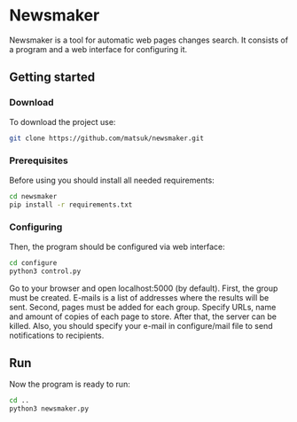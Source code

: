 # Newsmaker
Newsmaker is a tool for automatic web pages changes search. It consists of a program and a web interface for configuring it. 
## Getting started
### Download
To download the project use:
```bash
git clone https://github.com/matsuk/newsmaker.git
```
### Prerequisites
Before using you should install all needed requirements:
```bash
cd newsmaker
pip install -r requirements.txt
```
### Configuring
Then, the program should be configured via web interface:
```bash
cd configure
python3 control.py
```
Go to your browser and open localhost:5000 (by default).
First, the group must be created. E-mails is a list of addresses where the results will be sent.
Second, pages must be added for each group. Specify URLs, name and amount of copies of each page to store.
After that, the server can be killed.
Also, you should specify your e-mail in configure/mail file to send notifications to recipients.

## Run
Now the program is ready to run:
```bash
cd ..
python3 newsmaker.py
```

